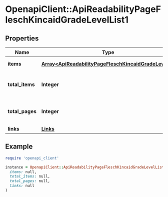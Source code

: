 # OpenapiClient::ApiReadabilityPageFleschKincaidGradeLevelList1

## Properties

| Name | Type | Description | Notes |
| ---- | ---- | ----------- | ----- |
| **items** | [**Array&lt;ApiReadabilityPageFleschKincaidGradeLevel1&gt;**](ApiReadabilityPageFleschKincaidGradeLevel1.md) | Set of items. |  |
| **total_items** | **Integer** | Total number of items in result set. |  |
| **total_pages** | **Integer** | Total number of pages in result set. |  |
| **links** | [**Links**](Links.md) |  | [optional] |

## Example

```ruby
require 'openapi_client'

instance = OpenapiClient::ApiReadabilityPageFleschKincaidGradeLevelList1.new(
  items: null,
  total_items: null,
  total_pages: null,
  links: null
)
```

